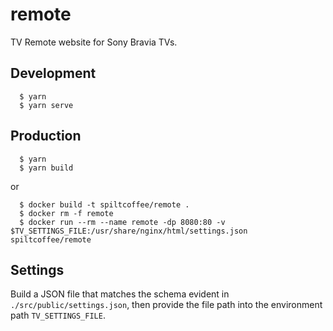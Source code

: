 # remote

TV Remote website for Sony Bravia TVs.

## Development

```
  $ yarn
  $ yarn serve
```

## Production

```
  $ yarn
  $ yarn build
```

or

```
  $ docker build -t spiltcoffee/remote .
  $ docker rm -f remote
  $ docker run --rm --name remote -dp 8080:80 -v $TV_SETTINGS_FILE:/usr/share/nginx/html/settings.json spiltcoffee/remote
```

## Settings

Build a JSON file that matches the schema evident in `./src/public/settings.json`, then provide the file path into the environment path `TV_SETTINGS_FILE`.
